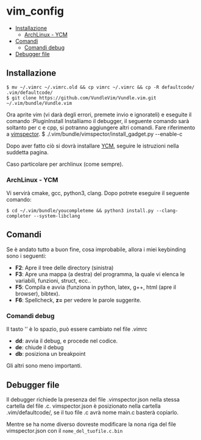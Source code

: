 # vim_config

- [Installazione](#installazione)
    - [ArchLinux - YCM](#archlinux_ycm)
- [Comandi](#comandi)
    - [Comandi debug](#comandi_debug)
- [Debugger file](#debugger_file)

## Installazione

    $ mv ~/.vimrc ~/.vimrc.old && cp vimrc ~/.vimrc && cp -R defaultcode/ .vim/defaultcode/
    $ git clone https://github.com/VundleVim/Vundle.vim.git ~/.vim/bundle/Vundle.vim
 
Ora aprite vim (vi darà degli errori, premete invio e ignorateli) e eseguite il comando :PluginInstall
Installiamo il debugger, il seguente comando sarà soltanto per c e cpp, si potranno aggiungere altri comandi. 
Fare riferimento a [vimspector](https://github.com/puremourning/vimspector#supported-languages).
    $ ./.vim/bundle/vimspector/install_gadget.py --enable-c

Dopo aver fatto ciò si dovrà installare [YCM](https://github.com/ycm-core/YouCompleteMe#linux-64-bit), seguire le istruzioni nella suddetta pagina.

Caso particolare per archlinux (come sempre).
### ArchLinux - YCM

Vi servirà cmake, gcc, python3, clang. Dopo potrete eseguire il seguente comando:

    $ cd ~/.vim/bundle/youcompleteme && python3 install.py --clang-completer --system-libclang


## Comandi

Se è andato tutto a buon fine, cosa improbabile, allora i miei keybinding sono i seguenti:

* **F2**: Apre il tree delle directory (sinistra)
* **F3**: Apre una mappa (a destra) del programma, la quale vi elenca le variabili, funzioni, struct, ecc..
* **F5**: Compila e avvia (funziona in python, latex, g++, html (apre il browser), bibtex).
* **F6**: Spellcheck, **z=** per vedere le parole suggerite.

### Comandi debug
Il tasto '<leader>' è lo spazio, può essere cambiato nel file .vimrc
* **<leader>dd**: avvia il debug, e procede nel codice.
* **<leader>de**: chiude il debug
* **<leader>db**: posiziona un breakpoint

Gli altri sono meno importanti.


## Debugger file
Il debugger richiede la presenza del file .vimspector.json nella stessa cartella del file .c.
vimspector.json è posizionato nella cartella .vim/defaultcode/, se il tuo file .c avrà nome main.c basterà copiarlo.

Mentre se ha nome diverso dovreste modificare la nona riga del file vimspector.json con il ``` nome_del_tuofile.c.bin ```
